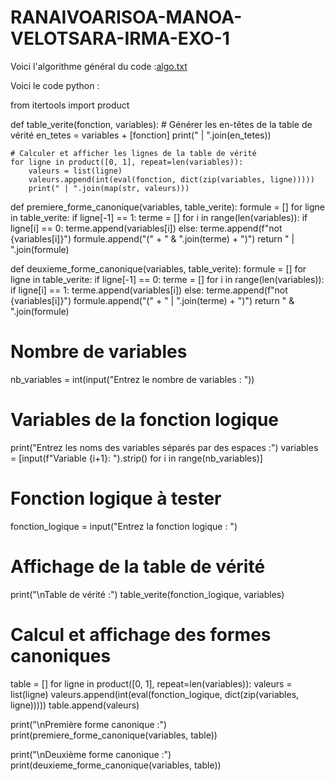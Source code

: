 # RANAIVOARISOA-MANOA-VELOTSARA-IRMA-EXO-1

Voici l'algorithme général du code :[algo.txt](https://github.com/mn3134/RANAIVOARISOA-MANOA-VELOTSARA-IRMA-EXO-1/files/14908771/algo.txt)



Voici le code python :

from itertools import product

def table_verite(fonction, variables):
    # Générer les en-têtes de la table de vérité
    en_tetes = variables + [fonction]
    print(" | ".join(en_tetes))

    # Calculer et afficher les lignes de la table de vérité
    for ligne in product([0, 1], repeat=len(variables)):
        valeurs = list(ligne)
        valeurs.append(int(eval(fonction, dict(zip(variables, ligne)))))
        print(" | ".join(map(str, valeurs)))

def premiere_forme_canonique(variables, table_verite):
    formule = []
    for ligne in table_verite:
        if ligne[-1] == 1:
            terme = []
            for i in range(len(variables)):
                if ligne[i] == 0:
                    terme.append(variables[i])
                else:
                    terme.append(f"not {variables[i]}")
            formule.append("(" + " & ".join(terme) + ")")
    return " | ".join(formule)

def deuxieme_forme_canonique(variables, table_verite):
    formule = []
    for ligne in table_verite:
        if ligne[-1] == 0:
            terme = []
            for i in range(len(variables)):
                if ligne[i] == 1:
                    terme.append(variables[i])
                else:
                    terme.append(f"not {variables[i]}")
            formule.append("(" + " | ".join(terme) + ")")
    return " & ".join(formule)

# Nombre de variables
nb_variables = int(input("Entrez le nombre de variables : "))

# Variables de la fonction logique
print("Entrez les noms des variables séparés par des espaces :")
variables = [input(f"Variable {i+1}: ").strip() for i in range(nb_variables)]

# Fonction logique à tester 
fonction_logique = input("Entrez la fonction logique : ")

# Affichage de la table de vérité
print("\nTable de vérité :")
table_verite(fonction_logique, variables)

# Calcul et affichage des formes canoniques
table = []
for ligne in product([0, 1], repeat=len(variables)):
    valeurs = list(ligne)
    valeurs.append(int(eval(fonction_logique, dict(zip(variables, ligne)))))
    table.append(valeurs)

print("\nPremière forme canonique :")
print(premiere_forme_canonique(variables, table))

print("\nDeuxième forme canonique :")
print(deuxieme_forme_canonique(variables, table))



